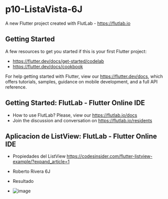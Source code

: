 # p10-ListaVista-6J

A new Flutter project created with FlutLab - https://flutlab.io

## Getting Started

A few resources to get you started if this is your first Flutter project:

- https://flutter.dev/docs/get-started/codelab
- https://flutter.dev/docs/cookbook

For help getting started with Flutter, view our
https://flutter.dev/docs, which offers tutorials,
samples, guidance on mobile development, and a full API reference.

## Getting Started: FlutLab - Flutter Online IDE

- How to use FlutLab? Please, view our https://flutlab.io/docs
- Join the discussion and conversation on https://flutlab.io/residents

## Aplicacion de ListView: FlutLab - Flutter Online IDE

- Propiedades del ListView https://codesinsider.com/flutter-listview-example/?expand_article=1
- Roberto Rivera 6J

- Resultado
- ![image](https://github.com/REriveradelgadillo/p10-ListaCard-6J/assets/143548741/d24e7486-a732-466f-80a0-ad460c34bcae)
